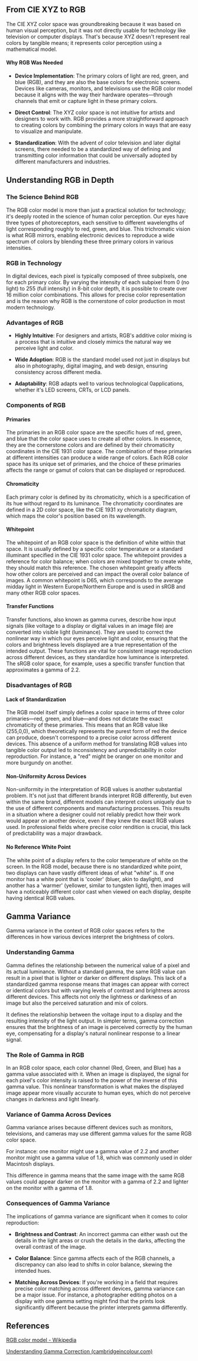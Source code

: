 ## From CIE XYZ to RGB

The CIE XYZ color space was groundbreaking because it was based on human visual perception, but it was not directly usable for technology like television or computer displays. That's because XYZ doesn't represent real colors by tangible means; it represents color perception using a mathematical model.

#### Why RGB Was Needed

- **Device Implementation**: The primary colors of light are red, green, and blue (RGB), and they are also the base colors for electronic screens. Devices like cameras, monitors, and televisions use the RGB color model because it aligns with the way their hardware operates—through channels that emit or capture light in these primary colors.

- **Direct Control**: The XYZ color space is not intuitive for artists and designers to work with. RGB provides a more straightforward approach to creating colors by combining the primary colors in ways that are easy to visualize and manipulate.

- **Standardization**: With the advent of color television and later digital screens, there needed to be a standardized way of defining and transmitting color information that could be universally adopted by different manufacturers and industries.

## Understanding RGB in Depth

### The Science Behind RGB

The RGB color model is more than just a practical solution for technology; it's deeply rooted in the science of human color perception. Our eyes have three types of photoreceptors, each sensitive to different wavelengths of light corresponding roughly to red, green, and blue. This trichromatic vision is what RGB mirrors, enabling electronic devices to reproduce a wide spectrum of colors by blending these three primary colors in various intensities.

### RGB in Technology

In digital devices, each pixel is typically composed of three subpixels, one for each primary color. By varying the intensity of each subpixel from 0 (no light) to 255 (full intensity) in 8-bit color depth, it is possible to create over 16 million color combinations. This allows for precise color representation and is the reason why RGB is the cornerstone of color production in most modern technology.

### Advantages of RGB

- **Highly Intuitive**: For designers and artists, RGB's additive color mixing is a process that is intuitive and closely mimics the natural way we perceive light and color.

- **Wide Adoption**: RGB is the standard model used not just in displays but also in photography, digital imaging, and web design, ensuring consistency across different media.

- **Adaptability**: RGB adapts well to various technological 0applications, whether it's LED screens, CRTs, or LCD panels.

### Components of RGB

#### Primaries

The primaries in an RGB color space are the specific hues of red, green, and blue that the color space uses to create all other colors. In essence, they are the cornerstone colors and are defined by their chromaticity coordinates in the CIE 1931 color space. The combination of these primaries at different intensities can produce a wide range of colors. Each RGB color space has its unique set of primaries, and the choice of these primaries affects the range or gamut of colors that can be displayed or reproduced.

#### Chromaticity

Each primary color is defined by its chromaticity, which is a specification of its hue without regard to its luminance. The chromaticity coordinates are defined in a 2D color space, like the CIE 1931 xy chromaticity diagram, which maps the color's position based on its wavelength.

#### Whitepoint

The whitepoint of an RGB color space is the definition of white within that space. It is usually defined by a specific color temperature or a standard illuminant specified in the CIE 1931 color space. The whitepoint provides a reference for color balance; when colors are mixed together to create white, they should match this reference. The chosen whitepoint greatly affects how other colors are perceived and can impact the overall color balance of images. A common whitepoint is D65, which corresponds to the average midday light in Western Europe/Northern Europe and is used in sRGB and many other RGB color spaces.

#### Transfer Functions

Transfer functions, also known as gamma curves, describe how input signals (like voltage to a display or digital values in an image file) are converted into visible light (luminance). They are used to correct the nonlinear way in which our eyes perceive light and color, ensuring that the colors and brightness levels displayed are a true representation of the intended output. These functions are vital for consistent image reproduction across different devices, as they standardize how luminance is interpreted. The sRGB color space, for example, uses a specific transfer function that approximates a gamma of 2.2.

### Disadvantages of RGB

#### Lack of Standardization

The RGB model itself simply defines a color space in terms of three color primaries—red, green, and blue—and does not dictate the exact chromaticity of these primaries. This means that an RGB value like (255,0,0), which theoretically represents the purest form of red the device can produce, doesn't correspond to a precise color across different devices. This absence of a uniform method for translating RGB values into tangible color output led to inconsistency and unpredictability in color reproduction. For instance, a "red" might be oranger on one monitor and more burgundy on another.

#### Non-Uniformity Across Devices

Non-uniformity in the interpretation of RGB values is another substantial problem. It's not just that different brands interpret RGB differently, but even within the same brand, different models can interpret colors uniquely due to the use of different components and manufacturing processes. This results in a situation where a designer could not reliably predict how their work would appear on another device, even if they knew the exact RGB values used. In professional fields where precise color rendition is crucial, this lack of predictability was a major drawback.

#### No Reference White Point

The white point of a display refers to the color temperature of white on the screen. In the RGB model, because there is no standardized white point, two displays can have vastly different ideas of what "white" is. If one monitor has a white point that is 'cooler' (bluer, akin to daylight), and another has a 'warmer' (yellower, similar to tungsten light), then images will have a noticeably different color cast when viewed on each display, despite having identical RGB values.

## Gamma Variance

Gamma variance in the context of RGB color spaces refers to the differences in how various devices interpret the brightness of colors.

### Understanding Gamma

Gamma defines the relationship between the numerical value of a pixel and its actual luminance. Without a standard gamma, the same RGB value can result in a pixel that is lighter or darker on different displays. This lack of a standardized gamma response means that images can appear with correct or identical colors but with varying levels of contrast and brightness across different devices. This affects not only the lightness or darkness of an image but also the perceived saturation and mix of colors.

It defines the relationship between the voltage input to a display and the resulting intensity of the light output. In simpler terms, gamma correction ensures that the brightness of an image is perceived correctly by the human eye, compensating for a display's natural nonlinear response to a linear signal.

### The Role of Gamma in RGB

In an RGB color space, each color channel (Red, Green, and Blue) has a gamma value associated with it. When an image is displayed, the signal for each pixel's color intensity is raised to the power of the inverse of this gamma value. This nonlinear transformation is what makes the displayed image appear more visually accurate to human eyes, which do not perceive changes in darkness and light linearly.

### Variance of Gamma Across Devices

Gamma variance arises because different devices such as monitors, televisions, and cameras may use different gamma values for the same RGB color space. 

For instance: one monitor might use a gamma value of 2.2 and another monitor might use a gamma value of 1.8, which was commonly used in older Macintosh displays.

This difference in gamma means that the same image with the same RGB values could appear darker on the monitor with a gamma of 2.2 and lighter on the monitor with a gamma of 1.8.

### Consequences of Gamma Variance

The implications of gamma variance are significant when it comes to color reproduction:

- **Brightness and Contrast**: An incorrect gamma can either wash out the details in the light areas or crush the details in the darks, affecting the overall contrast of the image.

- **Color Balance**: Since gamma affects each of the RGB channels, a discrepancy can also lead to shifts in color balance, skewing the intended hues.

- **Matching Across Devices**: If you're working in a field that requires precise color matching across different devices, gamma variance can be a major issue. For instance, a photographer editing photos on a display with one gamma setting might find that the prints look significantly different because the printer interprets gamma differently.

## References

[RGB color model - Wikipedia](https://en.wikipedia.org/wiki/RGB_color_model)

[Understanding Gamma Correction (cambridgeincolour.com)](https://www.cambridgeincolour.com/tutorials/gamma-correction.htm)

